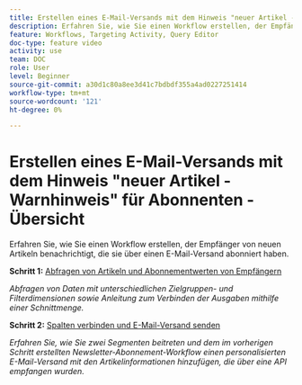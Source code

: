 ```yaml
---
title: Erstellen eines E-Mail-Versands mit dem Hinweis "neuer Artikel - Warnhinweis" für Abonnenten - Übersicht
description: Erfahren Sie, wie Sie einen Workflow erstellen, der Empfänger von neuen Artikeln benachrichtigt, die sie über einen E-Mail-Versand abonniert haben.
feature: Workflows, Targeting Activity, Query Editor
doc-type: feature video
activity: use
team: DOC
role: User
level: Beginner
source-git-commit: a30d1c80a8ee3d41c7bdbdf355a4ad0227251414
workflow-type: tm+mt
source-wordcount: '121'
ht-degree: 0%

---
```


# Erstellen eines E-Mail-Versands mit dem Hinweis &quot;neuer Artikel - Warnhinweis&quot; für Abonnenten - Übersicht

Erfahren Sie, wie Sie einen Workflow erstellen, der Empfänger von neuen Artikeln benachrichtigt, die sie über einen E-Mail-Versand abonniert haben.

**Schritt 1:** [Abfragen von Artikeln und Abonnementwerten von Empfängern](/help/tutorial-using-soap-apis/query-articles-and-recipient-subscription-values.md)

*Abfragen von Daten mit unterschiedlichen Zielgruppen- und Filterdimensionen sowie Anleitung zum Verbinden der Ausgaben mithilfe einer Schnittmenge.*

**Schritt 2:** [Spalten verbinden und E-Mail-Versand senden](/help/tutorial-using-soap-apis/join-columns-and-send-automated-email-delivery.md)

*Erfahren Sie, wie Sie zwei Segmenten beitreten und dem im vorherigen Schritt erstellten Newsletter-Abonnement-Workflow einen personalisierten E-Mail-Versand mit den Artikelinformationen hinzufügen, die über eine API empfangen wurden.*

